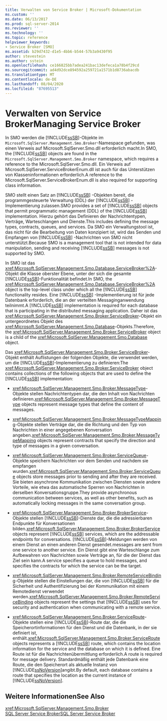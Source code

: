```yaml
---
title: Verwalten von Service Broker | Microsoft-Dokumentation
ms.custom: ''
ms.date: 06/13/2017
ms.prod: sql-server-2014
ms.reviewer: ''
ms.technology: ''
ms.topic: reference
helpviewer_keywords:
- Service Broker [SMO]
ms.assetid: b29d7432-d1e5-4bb6-b544-57b3a9430f95
author: stevestein
ms.author: sstein
ms.openlocfilehash: ce166825bb7adea241bac13defeca1a78b4f29cd
ms.sourcegitcommit: ad4d92dce894592a259721a1571b1d8736abacdb
ms.translationtype: MT
ms.contentlocale: de-DE
ms.lasthandoff: 08/04/2020
ms.locfileid: "87695513"
---
```

# <a name="managing-service-broker"></a><span data-ttu-id="67a90-102">Verwalten von Service Broker</span><span class="sxs-lookup"><span data-stu-id="67a90-102">Managing Service Broker</span></span>
  <span data-ttu-id="67a90-103">In SMO werden die [!INCLUDE[ssSB](../../../includes/sssb-md.md)]-Objekte im `Microsoft.SqlServer.Management.Smo.Broker`-Namespace gefunden, was einen Verweis auf Microsoft.SqlServer.Smo.dll erforderlich macht.</span><span class="sxs-lookup"><span data-stu-id="67a90-103">In SMO, the [!INCLUDE[ssSB](../../../includes/sssb-md.md)] objects are found in the `Microsoft.SqlServer.Management.Smo.Broker` namespace, which requires a reference to the Microsoft.SqlServer.Smo.dll.</span></span> <span data-ttu-id="67a90-104">Ein Verweis auf Microsoft.SqlServer.ServiceBrokerEnum.dll ist auch für das Unterstützen von Klasseninformationen erforderlich.</span><span class="sxs-lookup"><span data-stu-id="67a90-104">A reference to the Microsoft.SqlServer.ServiceBrokerEnum.dll is also required for supporting class information.</span></span>  
  
 <span data-ttu-id="67a90-105">SMO stellt einen Satz an [!INCLUDE[ssSB](../../../includes/sssb-md.md)] -Objekten bereit, die programmgesteuerte Verwaltung (DDL) der [!INCLUDE[ssSB](../../../includes/sssb-md.md)] -Implementierung zulassen.</span><span class="sxs-lookup"><span data-stu-id="67a90-105">SMO provides a set of [!INCLUDE[ssSB](../../../includes/sssb-md.md)] objects that permit programmatic management (DDL) of the [!INCLUDE[ssSB](../../../includes/sssb-md.md)] implementation.</span></span> <span data-ttu-id="67a90-106">Hierzu gehört das Definieren der Nachrichtentypen, Verträge, Warteschlangen und Dienste.</span><span class="sxs-lookup"><span data-stu-id="67a90-106">This includes defining the message types, contracts, queues, and services.</span></span> <span data-ttu-id="67a90-107">Da SMO ein Verwaltungstool ist, das nicht für die Bearbeitung von Daten konzipiert ist, wird das Senden und Empfangen von [!INCLUDE[ssSB](../../../includes/sssb-md.md)] -Nachrichten von SMO nicht unterstützt.</span><span class="sxs-lookup"><span data-stu-id="67a90-107">Because SMO is a management tool that is not intended for data manipulation, sending and receiving [!INCLUDE[ssSB](../../../includes/sssb-md.md)] messages is not supported by SMO.</span></span>  
  
 <span data-ttu-id="67a90-108">In SMO ist das <xref:Microsoft.SqlServer.Management.Smo.Database.ServiceBroker%2A>-Objekt die Klasse oberster Ebene, unter der sich die gesamte [!INCLUDE[ssSB](../../../includes/sssb-md.md)]-Funktionalität befindet.</span><span class="sxs-lookup"><span data-stu-id="67a90-108">In SMO, the <xref:Microsoft.SqlServer.Management.Smo.Database.ServiceBroker%2A> object is the top-level class under which all the [!INCLUDE[ssSB](../../../includes/sssb-md.md)] functionality resides.</span></span> <span data-ttu-id="67a90-109">Eine [!INCLUDE[ssSB](../../../includes/sssb-md.md)] -Implementierung ist für jede Datenbank erforderlich, die an der verteilten Messaginganwendung teilnimmt.</span><span class="sxs-lookup"><span data-stu-id="67a90-109">A [!INCLUDE[ssSB](../../../includes/sssb-md.md)] implementation is required for each database that is participating in the distributed messaging application.</span></span> <span data-ttu-id="67a90-110">Daher ist das <xref:Microsoft.SqlServer.Management.Smo.Broker.ServiceBroker>-Objekt ein untergeordnetes Objekt des <xref:Microsoft.SqlServer.Management.Smo.Database>-Objekts.</span><span class="sxs-lookup"><span data-stu-id="67a90-110">Therefore, the <xref:Microsoft.SqlServer.Management.Smo.Broker.ServiceBroker> object is a child of the <xref:Microsoft.SqlServer.Management.Smo.Database> object.</span></span>  
  
 <span data-ttu-id="67a90-111">Das <xref:Microsoft.SqlServer.Management.Smo.Broker.ServiceBroker>-Objekt enthält Auflistungen der folgenden Objekte, die verwendet werden, um die [!INCLUDE[ssSB](../../../includes/sssb-md.md)]-Implementierung zu definieren:</span><span class="sxs-lookup"><span data-stu-id="67a90-111">The <xref:Microsoft.SqlServer.Management.Smo.Broker.ServiceBroker> object contains collections of the following objects that are used to define the [!INCLUDE[ssSB](../../../includes/sssb-md.md)] implementation:</span></span>  
  
-   <span data-ttu-id="67a90-112"><xref:Microsoft.SqlServer.Management.Smo.Broker.MessageType>-Objekte stellen Nachrichtentypen dar, die den Inhalt von Nachrichten definieren.</span><span class="sxs-lookup"><span data-stu-id="67a90-112"><xref:Microsoft.SqlServer.Management.Smo.Broker.MessageType> objects represent message types that define the content of messages.</span></span>  
  
-   <span data-ttu-id="67a90-113"><xref:Microsoft.SqlServer.Management.Smo.Broker.MessageTypeMapping>-Objekte stellen Verträge dar, die die Richtung und den Typ von Nachrichten in einer angegebenen Konversation angeben.</span><span class="sxs-lookup"><span data-stu-id="67a90-113"><xref:Microsoft.SqlServer.Management.Smo.Broker.MessageTypeMapping> objects represent contracts that specify the direction and type of messages in a given conversation.</span></span>  
  
-   <span data-ttu-id="67a90-114"><xref:Microsoft.SqlServer.Management.Smo.Broker.ServiceQueue>-Objekte speichern Nachrichten vor dem Senden und nachdem sie empfangen wurden.</span><span class="sxs-lookup"><span data-stu-id="67a90-114"><xref:Microsoft.SqlServer.Management.Smo.Broker.ServiceQueue> objects store messages prior to sending and after they are received.</span></span> <span data-ttu-id="67a90-115">Sie bieten asynchrone Kommunikation zwischen Diensten sowie andere Vorteile, wie etwa das automatische Sperren von Nachrichten in derselben Konversationsgruppe.</span><span class="sxs-lookup"><span data-stu-id="67a90-115">They provide asynchronous communication between services, as well as other benefits, such as automatically locking messages in the same conversation group.</span></span>  
  
-   <span data-ttu-id="67a90-116"><xref:Microsoft.SqlServer.Management.Smo.Broker.BrokerService>-Objekte stellen [!INCLUDE[ssSB](../../../includes/sssb-md.md)]-Dienste dar, die die adressierbaren Endpunkte für Konversationen bilden.</span><span class="sxs-lookup"><span data-stu-id="67a90-116"><xref:Microsoft.SqlServer.Management.Smo.Broker.BrokerService> objects represent [!INCLUDE[ssSB](../../../includes/sssb-md.md)] services, which are the addressable endpoints for conversations.</span></span> [!INCLUDE[ssSB](../../../includes/sssb-md.md)]<span data-ttu-id="67a90-117">-Meldungen werden von einem Dienst an einen anderen Dienst gesendet.</span><span class="sxs-lookup"><span data-stu-id="67a90-117">messages are sent from one service to another service.</span></span> <span data-ttu-id="67a90-118">Ein Dienst gibt eine Warteschlange zum Aufbewahren von Nachrichten sowie Verträge an, für die der Dienst das Ziel sein kann.</span><span class="sxs-lookup"><span data-stu-id="67a90-118">A service specifies a queue to hold messages, and specifies the contracts for which the service can be the target.</span></span>  
  
-   <span data-ttu-id="67a90-119"><xref:Microsoft.SqlServer.Management.Smo.Broker.RemoteServiceBinding>-Objekte stellen die Einstellungen dar, die von [!INCLUDE[ssSB](../../../includes/sssb-md.md)] für die Sicherheit und Authentifizierung bei der Kommunikation mit einem Remotedienst verwendet werden.</span><span class="sxs-lookup"><span data-stu-id="67a90-119"><xref:Microsoft.SqlServer.Management.Smo.Broker.RemoteServiceBinding> objects represent the settings that [!INCLUDE[ssSB](../../../includes/sssb-md.md)] uses for security and authentication when communicating with a remote service.</span></span>  
  
-   <span data-ttu-id="67a90-120"><xref:Microsoft.SqlServer.Management.Smo.Broker.ServiceRoute>-Objekte stellen eine [!INCLUDE[ssSB](../../../includes/sssb-md.md)]-Route dar, die die Speicherortinformationen für den Dienst und die Datenbank, in der sie definiert ist, enthält.</span><span class="sxs-lookup"><span data-stu-id="67a90-120"><xref:Microsoft.SqlServer.Management.Smo.Broker.ServiceRoute> objects represents a [!INCLUDE[ssSB](../../../includes/sssb-md.md)] route, which contains the location information for the service and the database on which it is defined.</span></span> <span data-ttu-id="67a90-121">Eine Route ist für die Nachrichtenübermittlung erforderlich.</span><span class="sxs-lookup"><span data-stu-id="67a90-121">A route is required for message delivery.</span></span> <span data-ttu-id="67a90-122">Standardmäßig enthält jede Datenbank eine Route, die den Speicherort als aktuelle Instanz von [!INCLUDE[ssNoVersion](../../../includes/ssnoversion-md.md)]angibt.</span><span class="sxs-lookup"><span data-stu-id="67a90-122">By default, each database contains a route that specifies the location as the current instance of [!INCLUDE[ssNoVersion](../../../includes/ssnoversion-md.md)].</span></span>  
  
## <a name="see-also"></a><span data-ttu-id="67a90-123">Weitere Informationen</span><span class="sxs-lookup"><span data-stu-id="67a90-123">See Also</span></span>  
 <xref:Microsoft.SqlServer.Management.Smo.Broker>   
 [<span data-ttu-id="67a90-124">SQL Server Service Broker</span><span class="sxs-lookup"><span data-stu-id="67a90-124">SQL Server Service Broker</span></span>](../../../database-engine/configure-windows/sql-server-service-broker.md)  
  
  
